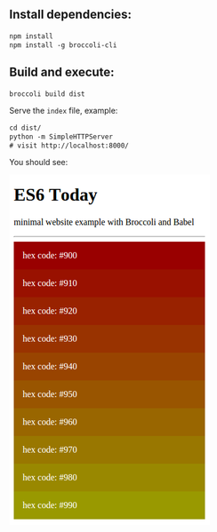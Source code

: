 
## Install dependencies:

    npm install
    npm install -g broccoli-cli

## Build and execute:

    broccoli build dist

Serve the `index` file, example:

    cd dist/
    python -m SimpleHTTPServer
    # visit http://localhost:8000/

You should see:

![](screenshot.png)
